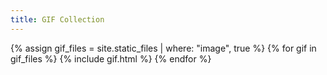```yaml
---
title: GIF Collection
---
```


{% assign gif_files = site.static_files | where: "image", true %}
{% for gif in gif_files %}
  {% include gif.html %}
{% endfor %}

